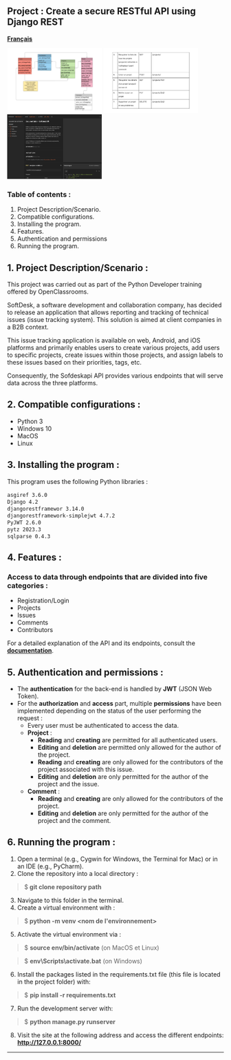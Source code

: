 ## Project : Create a secure RESTful API using Django REST

[**Français**](README-fr.md)
<p>
  <img src="pictures/softdeskapi-db-diagram.png" width="220" height="150" />
  <img src="pictures/softdeskapi-endpoints.png" width="220" height="150" />
  <img src="pictures/softdeskapi-postman-doc.png" width="220" height="150" />
</p>

### Table of contents :
1. Project Description/Scenario.
2. Compatible configurations.
3. Installing the program.
4. Features.
5. Authentication and permissions
6. Running the program.

## 1. Project Description/Scenario :

This project was carried out as part of the Python Developer training offered by OpenClassrooms.

SoftDesk, a software development and collaboration company, has decided to release an application
that allows reporting and tracking of technical issues (issue tracking system).
This solution is aimed at client companies in a B2B context.

This issue tracking application is available on web, Android, and iOS platforms and primarily
enables users to create various projects, add users to specific projects, create issues within 
those projects, and assign labels to these issues based on their priorities, tags, etc.

Consequently, the Sofdeskapi API provides various endpoints that will serve data 
across the three platforms.

## 2. Compatible configurations :

* Python 3
* Windows 10
* MacOS
* Linux

## 3. Installing the program :
This program uses the following Python libraries :

```
asgiref 3.6.0
Django 4.2
djangorestframewor 3.14.0
djangorestframework-simplejwt 4.7.2
PyJWT 2.6.0
pytz 2023.3
sqlparse 0.4.3

```

## 4. Features :

### Access to data through endpoints that are divided into five categories : 

  * Registration/Login
  * Projects
  * Issues
  * Comments
  * Contributors

  For a detailed explanation of the API and its endpoints,
  consult the [**documentation**](https://documenter.getpostman.com/view/25420128/2s93ecwqUU).

## 5. Authentication and permissions :
    
  * The **authentication** for the back-end is handled by **JWT** (JSON Web Token).
  * For the **authorization** and **access** part, multiple **permissions** have been implemented 
depending on the status of the user performing the request :
    * Every user must be authenticated to access the data.
    * **Project** :
      * **Reading** and **creating** are permitted for all authenticated users. 
      * **Editing** and **deletion** are permitted only allowed for the author of the project.
      * **Reading** and **creating** are only allowed for the contributors of the project
      associated with this issue.
      * **Editing** and **deletion** are only permitted for the author of the project 
      and the issue.
    * **Comment** :
      * **Reading** and **creating** are only allowed for the contributors of the project.
      * **Editing** and **deletion** are only permitted for the author of the project and 
      the comment.

## 6. Running the program :

1. Open a terminal (e.g., Cygwin for Windows, the Terminal for Mac) or in an IDE (e.g., PyCharm).
2. Clone the repository into a local directory :
  > $<b> git clone repository path</b> 
3. Navigate to this folder in the terminal.
4. Create a virtual environment with :
  > $<b> python -m venv <nom de l'environnement></b> 
5.  Activate the virtual environment via :
  > $ <b>source env/bin/activate</b>  (on MacOS et Linux) 

  > $ <b>env\Scripts\activate.bat</b> (on Windows)
6. Install the packages listed in the requirements.txt file (this file is located in the project folder) with:
  > $ <b>pip install -r requirements.txt</b> 
7. Run the development server with:
> $ <b>python manage.py runserver</b>
8. Visit the site at the following address and access the different endpoints:
      **http://127.0.0.1:8000/**
---
